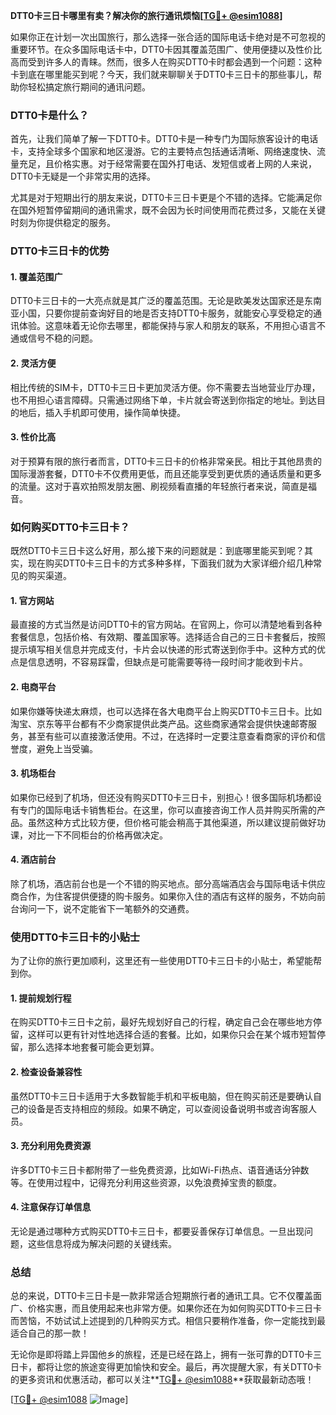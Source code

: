 **DTT0卡三日卡哪里有卖？解决你的旅行通讯烦恼[[TG💪+ @esim1088](https://t.me/s/esim1088)]**

如果你正在计划一次出国旅行，那么选择一张合适的国际电话卡绝对是不可忽视的重要环节。在众多国际电话卡中，DTT0卡因其覆盖范围广、使用便捷以及性价比高而受到许多人的青睐。然而，很多人在购买DTT0卡时都会遇到一个问题：这种卡到底在哪里能买到呢？今天，我们就来聊聊关于DTT0卡三日卡的那些事儿，帮助你轻松搞定旅行期间的通讯问题。

### DTT0卡是什么？

首先，让我们简单了解一下DTT0卡。DTT0卡是一种专门为国际旅客设计的电话卡，支持全球多个国家和地区漫游。它的主要特点包括通话清晰、网络速度快、流量充足，且价格实惠。对于经常需要在国外打电话、发短信或者上网的人来说，DTT0卡无疑是一个非常实用的选择。

尤其是对于短期出行的朋友来说，DTT0卡三日卡更是个不错的选择。它能满足你在国外短暂停留期间的通讯需求，既不会因为长时间使用而花费过多，又能在关键时刻为你提供稳定的服务。

### DTT0卡三日卡的优势

#### 1. 覆盖范围广
DTT0卡三日卡的一大亮点就是其广泛的覆盖范围。无论是欧美发达国家还是东南亚小国，只要你提前查询好目的地是否支持DTT0卡服务，就能安心享受稳定的通讯体验。这意味着无论你去哪里，都能保持与家人和朋友的联系，不用担心语言不通或信号不稳的问题。

#### 2. 灵活方便
相比传统的SIM卡，DTT0卡三日卡更加灵活方便。你不需要去当地营业厅办理，也不用担心语言障碍。只需通过网络下单，卡片就会寄送到你指定的地址。到达目的地后，插入手机即可使用，操作简单快捷。

#### 3. 性价比高
对于预算有限的旅行者而言，DTT0卡三日卡的价格非常亲民。相比于其他昂贵的国际漫游套餐，DTT0卡不仅费用更低，而且还能享受到更优质的通话质量和更多的流量。这对于喜欢拍照发朋友圈、刷视频看直播的年轻旅行者来说，简直是福音。

### 如何购买DTT0卡三日卡？

既然DTT0卡三日卡这么好用，那么接下来的问题就是：到底哪里能买到呢？其实，现在购买DTT0卡三日卡的方式多种多样，下面我们就为大家详细介绍几种常见的购买渠道。

#### 1. 官方网站
最直接的方式当然是访问DTT0卡的官方网站。在官网上，你可以清楚地看到各种套餐信息，包括价格、有效期、覆盖国家等。选择适合自己的三日卡套餐后，按照提示填写相关信息并完成支付，卡片会以快递的形式寄送到你手中。这种方式的优点是信息透明，不容易踩雷，但缺点是可能需要等待一段时间才能收到卡片。

#### 2. 电商平台
如果你嫌等快递太麻烦，也可以选择在各大电商平台上购买DTT0卡三日卡。比如淘宝、京东等平台都有不少商家提供此类产品。这些商家通常会提供快速邮寄服务，甚至有些可以直接激活使用。不过，在选择时一定要注意查看商家的评价和信誉度，避免上当受骗。

#### 3. 机场柜台
如果你已经到了机场，但还没有购买DTT0卡三日卡，别担心！很多国际机场都设有专门的国际电话卡销售柜台。在这里，你可以直接咨询工作人员并购买所需的产品。虽然这种方式比较方便，但价格可能会稍高于其他渠道，所以建议提前做好功课，对比一下不同柜台的价格再做决定。

#### 4. 酒店前台
除了机场，酒店前台也是一个不错的购买地点。部分高端酒店会与国际电话卡供应商合作，为住客提供便捷的购卡服务。如果你入住的酒店有这样的服务，不妨向前台询问一下，说不定能省下一笔额外的交通费。

### 使用DTT0卡三日卡的小贴士

为了让你的旅行更加顺利，这里还有一些使用DTT0卡三日卡的小贴士，希望能帮到你。

#### 1. 提前规划行程
在购买DTT0卡三日卡之前，最好先规划好自己的行程，确定自己会在哪些地方停留，这样可以更有针对性地选择合适的套餐。比如，如果你只会在某个城市短暂停留，那么选择本地套餐可能会更划算。

#### 2. 检查设备兼容性
虽然DTT0卡三日卡适用于大多数智能手机和平板电脑，但在购买前还是要确认自己的设备是否支持相应的频段。如果不确定，可以查阅设备说明书或咨询客服人员。

#### 3. 充分利用免费资源
许多DTT0卡三日卡都附带了一些免费资源，比如Wi-Fi热点、语音通话分钟数等。在使用过程中，记得充分利用这些资源，以免浪费掉宝贵的额度。

#### 4. 注意保存订单信息
无论是通过哪种方式购买DTT0卡三日卡，都要妥善保存订单信息。一旦出现问题，这些信息将成为解决问题的关键线索。

### 总结

总的来说，DTT0卡三日卡是一款非常适合短期旅行者的通讯工具。它不仅覆盖面广、价格实惠，而且使用起来也非常方便。如果你还在为如何购买DTT0卡三日卡而苦恼，不妨试试上述提到的几种购买方式。相信只要稍作准备，你一定能找到最适合自己的那一款！

无论你是即将踏上异国他乡的旅程，还是已经在路上，拥有一张可靠的DTT0卡三日卡，都将让您的旅途变得更加愉快和安全。最后，再次提醒大家，有关DTT0卡的更多资讯和优惠活动，都可以关注**[TG💪+ @esim1088](https://t.me/s/esim1088)**获取最新动态哦！

[[TG💪+ @esim1088](https://t.me/s/esim1088) ![Image](https://i.postimg.cc/4NQfJmqS/Snipaste-2025-05-13-00-14-12.png)]